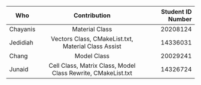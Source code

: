 
|Who     |Contribution          |Student ID Number|
|--------|:--------------------:|----------------:|
|Chayanis| Material Class | 20208124|
|Jedidiah| Vectors Class, CMakeList.txt, Material Class Assist | 14336031|
|Chang| Model Class|20029241|
|Junaid| Cell Class, Matrix Class, Model Class Rewrite, CMakeList.txt|14326724

